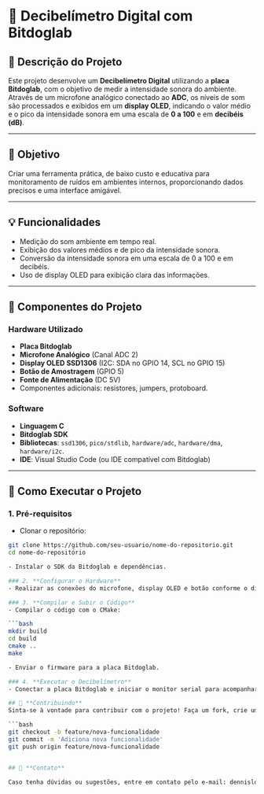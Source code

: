 # 📡 Decibelímetro Digital com Bitdoglab  

## 📝 **Descrição do Projeto**  
Este projeto desenvolve um **Decibelímetro Digital** utilizando a **placa Bitdoglab**, com o objetivo de medir a intensidade sonora do ambiente. Através de um microfone analógico conectado ao **ADC**, os níveis de som são processados e exibidos em um **display OLED**, indicando o valor médio e o pico da intensidade sonora em uma escala de **0 a 100** e em **decibéis (dB)**.  

---

## 🎯 **Objetivo**  
Criar uma ferramenta prática, de baixo custo e educativa para monitoramento de ruídos em ambientes internos, proporcionando dados precisos e uma interface amigável.  

---

## 💡 **Funcionalidades**  
- Medição do som ambiente em tempo real.  
- Exibição dos valores médios e de pico da intensidade sonora.  
- Conversão da intensidade sonora em uma escala de 0 a 100 e em decibéis.  
- Uso de display OLED para exibição clara das informações.  

---

## 🧠 **Componentes do Projeto**  

### **Hardware Utilizado**  
- **Placa Bitdoglab**  
- **Microfone Analógico** (Canal ADC 2)  
- **Display OLED SSD1306** (I2C: SDA no GPIO 14, SCL no GPIO 15)  
- **Botão de Amostragem** (GPIO 5)  
- **Fonte de Alimentação** (DC 5V)  
- Componentes adicionais: resistores, jumpers, protoboard.  

### **Software**  
- **Linguagem C**  
- **Bitdoglab SDK**  
- **Bibliotecas**: `ssd1306`, `pico/stdlib`, `hardware/adc`, `hardware/dma`, `hardware/i2c`.  
- **IDE**: Visual Studio Code (ou IDE compatível com Bitdoglab)  

---

## 🚦 **Como Executar o Projeto**  

### 1. **Pré-requisitos**  
- Clonar o repositório:  

```bash
git clone https://github.com/seu-usuario/nome-do-repositorio.git
cd nome-do-repositório

- Instalar o SDK da Bitdoglab e dependências.  

### 2. **Configurar o Hardware**
- Realizar as conexões do microfone, display OLED e botão conforme o diagrama de pinagem descrito na documentação.

### 3. **Compilar e Subir o Código**
- Compilar o código com o CMake:

```bash
mkdir build
cd build
cmake ..
make

- Enviar o firmware para a placa Bitdoglab.

### 4. **Executar o Decibelímetro**
- Conectar a placa Bitdoglab e iniciar o monitor serial para acompanhar as leituras do microfone.

## 🤝 **Contribuindo**
Sinta-se à vontade para contribuir com o projeto! Faça um fork, crie um branch para suas alterações e envie um pull request.

```bash
git checkout -b feature/nova-funcionalidade
git commit -m 'Adiciona nova funcionalidade'
git push origin feature/nova-funcionalidade


## 📧 **Contato**

Caso tenha dúvidas ou sugestões, entre em contato pelo e-mail: dennislopes@gmail.com
